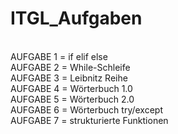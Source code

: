 # ITGL_Aufgaben
 <br>AUFGABE 1 = if elif else
 <br>AUFGABE 2 = While-Schleife
 <br>AUFGABE 3 = Leibnitz Reihe
 <br>AUFGABE 4 = Wörterbuch 1.0
 <br>AUFGABE 5 = Wörterbuch 2.0
 <br>AUFGABE 6 = Wörterbuch try/except
 <br>AUFGABE 7 = strukturierte Funktionen
